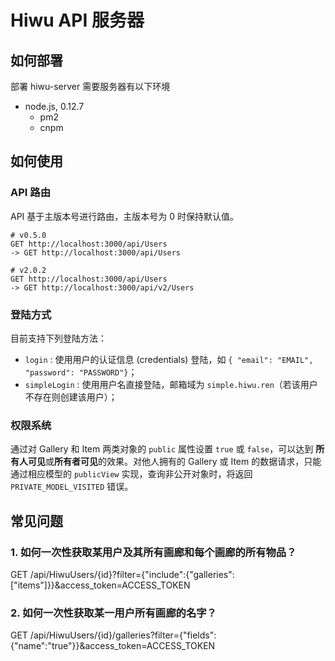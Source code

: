 # Hiwu API 服务器

## 如何部署

部署 hiwu-server 需要服务器有以下环境

- node.js, 0.12.7
  - pm2
  - cnpm

## 如何使用

### API 路由

API 基于主版本号进行路由，主版本号为 0 时保持默认值。

    # v0.5.0
    GET http://localhost:3000/api/Users
    -> GET http://localhost:3000/api/Users

    # v2.0.2
    GET http://localhost:3000/api/Users
    -> GET http://localhost:3000/api/v2/Users

### 登陆方式

目前支持下列登陆方法：

- `login` : 使用用户的认证信息 (credentials) 登陆，如 `{ "email": "EMAIL", "password": "PASSWORD"}`；
- `simpleLogin` : 使用用户名直接登陆，邮箱域为 `simple.hiwu.ren`（若该用户不存在则创建该用户）；

### 权限系统

通过对 Gallery 和 Item 两类对象的 `public` 属性设置 `true` 或 `false`，可以达到
**所有人可见**或**所有者可见**的效果。对他人拥有的 Gallery 或 Item 的数据请求，只能
通过相应模型的 `publicView` 实现，查询非公开对象时，将返回 `PRIVATE_MODEL_VISITED`
错误。

## 常见问题

### 1. 如何一次性获取某用户及其所有画廊和每个画廊的所有物品？

GET /api/HiwuUsers/{id}?filter={"include":{"galleries":["items"]}}&access_token=ACCESS_TOKEN

### 2. 如何一次性获取某一用户所有画廊的名字？

GET /api/HiwuUsers/{id}/galleries?filter={"fields":{"name":"true"}}&access_token=ACCESS_TOKEN
